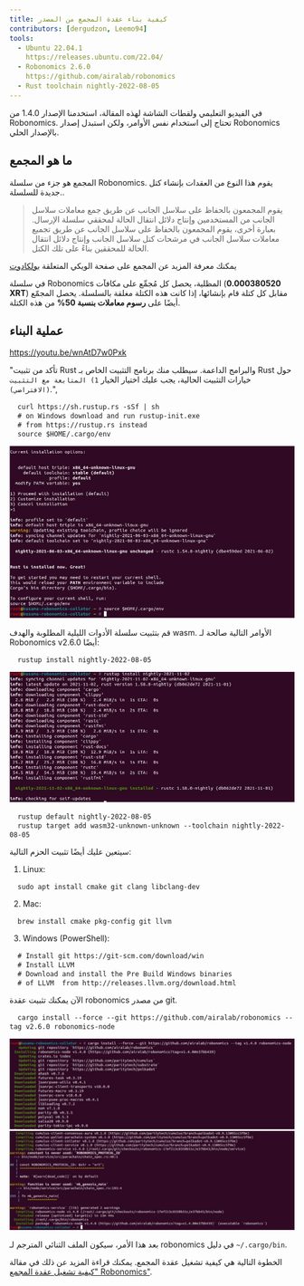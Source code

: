 ```yaml
---
title: كيفية بناء عقدة المجمع من المصدر
contributors: [dergudzon, Leemo94]
tools:
  - Ubuntu 22.04.1
    https://releases.ubuntu.com/22.04/
  - Robonomics 2.6.0
    https://github.com/airalab/robonomics
  - Rust toolchain nightly-2022-08-05
---
```


<robo-wiki-note type="note" title="Note">
  في الفيديو التعليمي ولقطات الشاشة لهذه المقالة، استخدمنا الإصدار 1.4.0 من Robonomics. تحتاج إلى استخدام نفس الأوامر، ولكن استبدل إصدار Robonomics بالإصدار الحلي.
</robo-wiki-note>

## ما هو المجمع

المجمع هو جزء من سلسلة Robonomics. يقوم هذا النوع من العقدات بإنشاء كتل جديدة للسلسلة..

>يقوم المجمعون بالحفاظ على سلاسل الجانب عن طريق جمع معاملات سلاسل الجانب من المستخدمين وإنتاج دلائل انتقال الحالة لمحققي سلسلة الإرسال. بعبارة أخرى، يقوم المجمعون بالحفاظ على سلاسل الجانب عن طريق تجميع معاملات سلاسل الجانب في مرشحات كتل سلاسل الجانب وإنتاج دلائل انتقال الحالة للمحققين بناءً على تلك الكتل.

يمكنك معرفة المزيد عن المجمع على صفحة الويكي المتعلقة [بولكادوت](https://wiki.polkadot.network/docs/learn-collator)

في سلسلة Robonomics المظلية، يحصل كل مُجمِّع على مكافآت (**0.000380520 XRT**) مقابل كل كتلة قام بإنشائها، إذا كانت هذه الكتلة مغلقة بالسلسلة.
يحصل المجمّع أيضًا على **رسوم معاملات بنسبة 50%** من هذه الكتلة.

## عملية البناء

https://youtu.be/wnAtD7w0Pxk

"تأكد من تثبيت Rust والبرامج الداعمة. سيطلب منك برنامج التثبيت الخاص بـ Rust حول خيارات التثبيت الحالية، يجب عليك اختيار الخيار `1) المتابعة مع التثبيت (الافتراضي)`.",


```
  curl https://sh.rustup.rs -sSf | sh
  # on Windows download and run rustup-init.exe
  # from https://rustup.rs instead
  source $HOME/.cargo/env
```
![تثبيت Rust](../images/how-to-build-collator-node/install_rust.jpg)


قم بتثبيت سلسلة الأدوات الليلية المطلوبة والهدف wasm.
الأوامر التالية صالحة لـ Robonomics v2.6.0 أيضًا:

```
  rustup install nightly-2022-08-05
```
![Install nightly](../images/how-to-build-collator-node/install_nightly.jpg)


```
  rustup default nightly-2022-08-05
  rustup target add wasm32-unknown-unknown --toolchain nightly-2022-08-05
```
سيتعين عليك أيضًا تثبيت الحزم التالية:

  1. Linux:

  ```
    sudo apt install cmake git clang libclang-dev
  ```
  2. Mac:

  ```
    brew install cmake pkg-config git llvm
  ```
  3. Windows (PowerShell):

  ```
    # Install git https://git-scm.com/download/win
    # Install LLVM
    # Download and install the Pre Build Windows binaries
    # of LLVM  from http://releases.llvm.org/download.html
  ```
الآن يمكنك تثبيت عقدة robonomics من مصدر git.

```
  cargo install --force --git https://github.com/airalab/robonomics --tag v2.6.0 robonomics-node
```
![Start build Robonomics](../images/how-to-build-collator-node/start_build_robonomics.jpg)
![End build Robonomics](../images/how-to-build-collator-node/end_build_robonomics.jpg)


بعد هذا الأمر، سيكون الملف الثنائي المترجم لـ robonomics في دليل `~/.cargo/bin`.

الخطوة التالية هي كيفية تشغيل عقدة المجمع. يمكنك قراءة المزيد عن ذلك في مقالة ["كيفية تشغيل عقدة المجمع Robonomics"](/docs/how-to-launch-the-robonomics-collator).